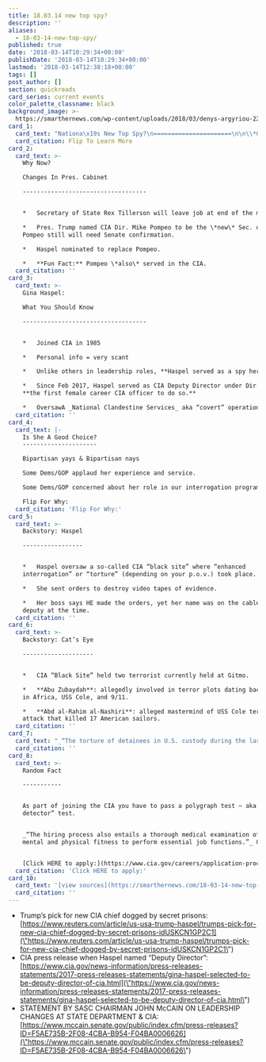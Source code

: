```yaml
---
title: 18.03.14 new top spy?
description: ''
aliases:
  - 18-03-14-new-top-spy/
published: true
date: '2018-03-14T10:29:34+00:00'
publishDate: '2018-03-14T10:29:34+00:00'
lastmod: '2018-03-14T12:38:18+00:00'
tags: []
post_author: []
section: quickreads
card_series: current events
color_palette_classname: black
background_image: >-
  https://smarthernews.com/wp-content/uploads/2018/03/denys-argyriou-220305-unsplash-scaled.jpg
card_1:
  card_text: "Nationa\x19s New Top Spy?\n======================\n\n\\*Gina Haspel\\*\n---------------\n\nFirst woman nominated to be CIA Director; not a\x1Cofficiala\x1D until confirmed by Congress.\n\nServed as a “spy” & held various leadership roles during her 30+ years working for the CIA.\n\nFlip To Learn More"
  card_citation: Flip To Learn More
card_2:
  card_text: >-
    Why Now?  

    Changes In Pres. Cabinet

    -----------------------------------


    *   Secretary of State Rex Tillerson will leave job at end of the month.

    *   Pres. Trump named CIA Dir. Mike Pompeo to be the \*new\* Sec. of State;
    Pompeo still will need Senate confirmation.

    *   Haspel nominated to replace Pompeo.

    *   **Fun Fact:** Pompeo \*also\* served in the CIA.
  card_citation: ''
card_3:
  card_text: >-
    Gina Haspel:  

    What You Should Know

    -----------------------------------


    *   Joined CIA in 1985

    *   Personal info = very scant

    *   Unlike others in leadership roles, **Haspel served as a spy herself**.

    *   Since Feb 2017, Haspel served as CIA Deputy Director under Dir. Pompeo —
    **the first female career CIA officer to do so.**

    *   OversawA _National Clandestine Services_ aka “covert” operations.
  card_citation: ''
card_4:
  card_text: |-
    Is She A Good Choice?
    ---------------------

    Bipartisan yays & Bipartisan nays

    Some Dems/GOP applaud her experience and service.

    Some Dems/GOP concerned about her role in our interrogation programs.

    Flip For Why:
  card_citation: 'Flip For Why:'
card_5:
  card_text: >-
    Backstory: Haspel

    -----------------


    *   Haspel oversaw a so-called CIA “black site” where “enhanced
    interrogation” or “torture” (depending on your p.o.v.) took place.

    *   She sent orders to destroy video tapes of evidence.

    *   Her boss says HE made the orders, yet her name was on the cable as his
    deputy at the time.
  card_citation: ''
card_6:
  card_text: >-
    Backstory: Cat’s Eye

    --------------------


    *   CIA “Black Site” held two terrorist currently held at Gitmo.

    *   **Abu Zubaydah**: allegedly involved in terror plots dating back to 1988
    in Africa, USS Cole, and 9/11.

    *   **Abd al-Rahim al-Nashiri**: alleged mastermind of USS Cole terror
    attack that killed 17 American sailors.
  card_citation: ''
card_7:
  card_text: "_“The torture of detainees in U.S. custody during the last decade was one of the darkest chapters in American history. Ms. Haspel needs to explain the nature and extent of her involvement in the CIAa\x19s interrogation program during the confirmation process.”_\n\nSen. John McCain, (R-Az) victim of torture as U.S. soldier, Press Release, March 13, 2018"
  card_citation: ''
card_8:
  card_text: >-
    Random Fact

    -----------


    As part of joining the CIA you have to pass a polygraph test ~ aka a “lie
    detector” test.


    _“The hiring process also entails a thorough medical examination of one’s
    mental and physical fitness to perform essential job functions.”_ CIA.gov


    [Click HERE to apply:](https://www.cia.gov/careers/application-process)
  card_citation: 'Click HERE to apply:'
card_10:
  card_text: '[view sources](https://smarthernews.com/18-03-14-new-top-spy/)'
  card_citation: ''
---
```

*   Trump’s pick for new CIA chief dogged by secret prisons: [https://www.reuters.com/article/us-usa-trump-haspel/trumps-pick-for-new-cia-chief-dogged-by-secret-prisons-idUSKCN1GP2C1](\"https://www.reuters.com/article/us-usa-trump-haspel/trumps-pick-for-new-cia-chief-dogged-by-secret-prisons-idUSKCN1GP2C1\")
*   CIA press release when Haspel named “Deputy Director”:  
    [https://www.cia.gov/news-information/press-releases-statements/2017-press-releases-statements/gina-haspel-selected-to-be-deputy-director-of-cia.html](\"https://www.cia.gov/news-information/press-releases-statements/2017-press-releases-statements/gina-haspel-selected-to-be-deputy-director-of-cia.html\")
*   STATEMENT BY SASC CHAIRMAN JOHN McCAIN ON LEADERSHIP CHANGES AT STATE DEPARTMENT & CIA: [https://www.mccain.senate.gov/public/index.cfm/press-releases?ID=F5AE735B-2F08-4CBA-B954-F04BA0006626](\"https://www.mccain.senate.gov/public/index.cfm/press-releases?ID=F5AE735B-2F08-4CBA-B954-F04BA0006626\")